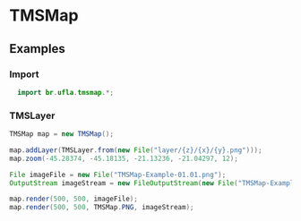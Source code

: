 # TMSMap


## Examples

### Import

```java
  import br.ufla.tmsmap.*;
```

### TMSLayer

```java
TMSMap map = new TMSMap();

map.addLayer(TMSLayer.from(new File("layer/{z}/{x}/{y}.png")));
map.zoom(-45.28374, -45.18135, -21.13236, -21.04297, 12);

File imageFile = new File("TMSMap-Example-01.01.png");
OutputStream imageStream = new FileOutputStream(new File("TMSMap-Example-01.02.png"));

map.render(500, 500, imageFile);
map.render(500, 500, TMSMap.PNG, imageStream);
```
